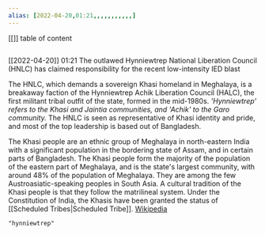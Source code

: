 ```yaml
---
alias: [2022-04-20,01:21,,,,,,,,,,,]
---
```

[[]]
table of content
```toc
```

[[2022-04-20]] 01:21
The outlawed Hynniewtrep National Liberation Council (HNLC) has claimed responsibility for the recent low-intensity IED blast

The HNLC, which demands a sovereign Khasi homeland in Meghalaya, is a breakaway faction of the Hynniewtrep Achik Liberation Council (HALC), the first militant tribal outfit of the state, formed in the mid-1980s.
*'Hynniewtrep' refers to the Khasi and Jaintia communities, and 'Achik' to the Garo community.*
The HNLC is seen as representative of Khasi identity and pride, and most of the top leadership is based out of Bangladesh.

The Khasi people are an ethnic group of Meghalaya in north-eastern India with a significant population in the bordering state of Assam, and in certain parts of Bangladesh. The Khasi people form the majority of the population of the eastern part of Meghalaya, and is the state's largest community, with around 48% of the population of Meghalaya. They are among the few Austroasiatic-speaking peoples in South Asia. A cultural tradition of the Khasi people is that they follow the matrilineal system. Under the Constitution of India, the Khasis have been granted the status of [[Scheduled Tribes|Scheduled Tribe]].
[Wikipedia](https://en.wikipedia.org/wiki/Khasi%20people)
```query
"hynniewtrep"
```